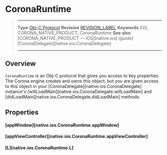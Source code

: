 # CoronaRuntime

> --------------------- ------------------------------------------------------------------------------------------
> __Type__              [Obj-C Protocol](https://developer.apple.com/reference/objectivec/protocol)
> __Revision__          [REVISION_LABEL](REVISION_URL)
> __Keywords__          iOS, CORONA_NATIVE_PRODUCT, CoronaRuntime
> __See also__          [CORONA_NATIVE_PRODUCT &mdash; iOS][native.ios] _(guide)_
>						[CoronaDelegate][native.ios.CoronaDelegate]
> --------------------- ------------------------------------------------------------------------------------------


## Overview

`CoronaRuntime` is an Obj-C protocol that gives you access to key properties. The Corona engine creates and owns this object, but you are given access to this object in your [CoronaDelegate][native.ios.CoronaDelegate] instance's [willLoadMain][native.ios.CoronaDelegate.willLoadMain] and [didLoadMain][native.ios.CoronaDelegate.didLoadMain] methods.


## Properties

#### [appWindow][native.ios.CoronaRuntime.appWindow]

#### [appViewController][native.ios.CoronaRuntime.appViewController]

#### [L][native.ios.CoronaRuntime.L]

